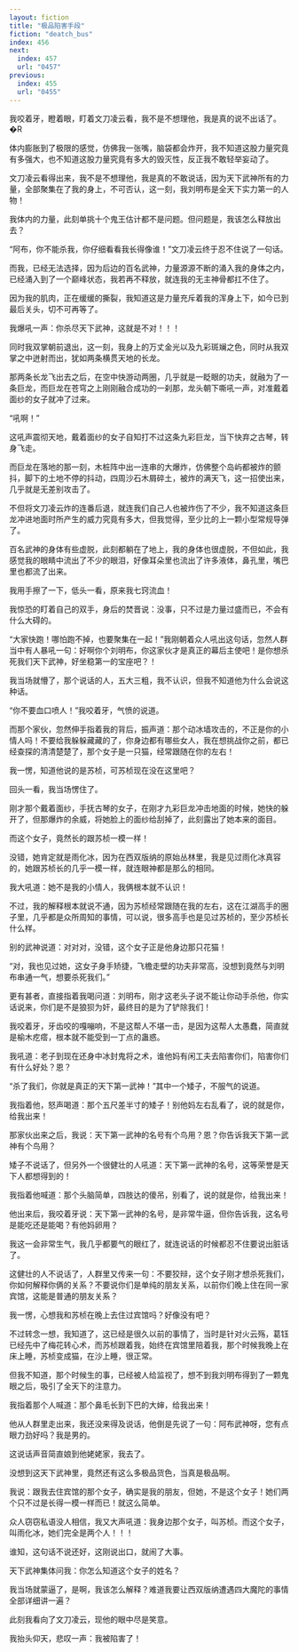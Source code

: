 ```yaml
---
layout: fiction
title: "极品陷害手段"
fiction: "deatch_bus"
index: 456
next:
  index: 457
  url: "0457"
previous:
  index: 455
  url: "0455"
---
```

我咬着牙，瞪着眼，盯着文刀凌云看，我不是不想理他，我是真的说不出话了。�R

体内膨胀到了极限的感觉，仿佛我一张嘴，脑袋都会炸开，我不知道这股力量究竟有多强大，也不知道这股力量究竟有多大的毁灭性，反正我不敢轻举妄动了。

文刀凌云看得出来，我不是不想理他，我是真的不敢说话，因为天下武神所有的力量，全部聚集在了我的身上，不可否认，这一刻，我刘明布是全天下实力第一的人物！

我体内的力量，此刻单挑十个鬼王估计都不是问题。但问题是，我该怎么释放出去？

“阿布，你不能杀我，你仔细看看我长得像谁！”文刀凌云终于忍不住说了一句话。

而我，已经无法选择，因为后边的百名武神，力量源源不断的涌入我的身体之内，已经涌入到了一个巅峰状态，我若再不释放，就连我的无主神骨都扛不住了。

因为我的肌肉，正在缓缓的撕裂，我知道这是力量充斥着我的浑身上下，如今已到最后关头，切不可再等了。

我爆吼一声：你杀尽天下武神，这就是不对！！！

同时我双掌朝前退出，这一刻，我身上的万丈金光以及九彩斑斓之色，同时从我双掌之中迸射而出，犹如两条横贯天地的长龙。

那两条长龙飞出去之后，在空中快游动两圈，几乎就是一眨眼的功夫，就融为了一条巨龙，而巨龙在苍穹之上刚刚融合成功的一刹那，龙头朝下嘶吼一声，对准戴着面纱的女子就冲了过来。

“吼啊！”

这吼声震彻天地，戴着面纱的女子自知打不过这条九彩巨龙，当下快弃之古琴，转身飞走。

而巨龙在落地的那一刻，木桩阵中出一连串的大爆炸，仿佛整个岛屿都被炸的颤抖，脚下的土地不停的抖动，四周沙石木屑碎土，被炸的满天飞，这一招使出来，几乎就是无差别攻击了。

不但将文刀凌云炸的连番后退，就连我们自己人也被炸伤了不少，我不知道这条巨龙冲进地面时所产生的威力究竟有多大，但我觉得，至少比的上一颗小型常规导弹了。

百名武神的身体有些虚脱，此刻都躺在了地上，我的身体也很虚脱，不但如此，我感觉我的眼睛中流出了不少的眼泪，好像耳朵里也流出了许多液体，鼻孔里，嘴巴里也都流了出来。

我用手擦了一下，低头一看，原来我七窍流血！

我惊恐的盯着自己的双手，身后的焚晋说：没事，只不过是力量过盛而已，不会有什么大碍的。

“大家快跑！哪怕跑不掉，也要聚集在一起！”我刚朝着众人吼出这句话，忽然人群当中有人暴吼一句：好啊你个刘明布，你这家伙才是真正的幕后主使吧！是你想杀死我们天下武神，好坐稳第一的宝座吧？！

我当场就懵了，那个说话的人，五大三粗，我不认识，但我不知道他为什么会说这种话。

“你不要血口喷人！”我咬着牙，气愤的说道。

而那个家伙，忽然伸手指着我的背后，振声道：那个动冰墙攻击的，不正是你的小情人吗！不要给我躲躲藏藏的了，你身边都有哪些女人，我在想挑战你之前，都已经查探的清清楚楚了，那个女子是一只猫，经常跟随在你的左右！

我一愣，知道他说的是苏桢，可苏桢现在没在这里吧？

回头一看，我当场愣住了。

刚才那个戴着面纱，手抚古琴的女子，在刚才九彩巨龙冲击地面的时候，她快的躲开了，但那爆炸的余威，将她脸上的面纱给刮掉了，此刻露出了她本来的面目。

而这个女子，竟然长的跟苏桢一模一样！

没错，她肯定就是雨化冰，因为在西双版纳的原始丛林里，我是见过雨化冰真容的，她跟苏桢长的几乎一模一样，就连眼神都是那么的相同。

我大吼道：她不是我的小情人，我俩根本就不认识！

不过，我的解释根本就说不通，因为苏桢经常跟随在我的左右，这在江湖高手的圈子里，几乎都是众所周知的事情，可以说，很多高手也是见过苏桢的，至少苏桢长什么样。

别的武神说道：对对对，没错，这个女子正是他身边那只花猫！

“对，我也见过她，这女子身手矫捷，飞檐走壁的功夫非常高，没想到竟然与刘明布串通一气，想要杀死我们。”

更有甚者，直接指着我喝问道：刘明布，刚才这老头子说不能让你动手杀他，你实话说来，你们是不是狼狈为奸，最终目的是为了铲除我们！

我咬着牙，牙齿咬的嘎嘣响，不是这帮人不堪一击，是因为这帮人太愚蠢，简直就是榆木疙瘩，根本就不能受到一丁点的蛊惑。

我吼道：老子到现在还身中冰封鬼将之术，谁他妈有闲工夫去陷害你们，陷害你们有什么好处？恩？

“杀了我们，你就是真正的天下第一武神！”其中一个矮子，不服气的说道。

我指着他，怒声喝道：那个五尺差半寸的矮子！别他妈左右乱看了，说的就是你，给我出来！

那家伙出来之后，我说：天下第一武神的名号有个鸟用？恩？你告诉我天下第一武神有个鸟用？

矮子不说话了，但另外一个很健壮的人吼道：天下第一武神的名号，这等荣誉是天下人都想得到的！

我指着他喊道：那个头脑简单，四肢达的傻吊，别看了，说的就是你，给我出来！

他出来后，我咬着牙说：天下第一武神的名号，是非常牛逼，但你告诉我，这名号是能吃还是能喝？有他妈卵用？

我这一会非常生气，我几乎都要气的眼红了，就连说话的时候都忍不住要说出脏话了。

这健壮的人不说话了，人群里又传来一句：不要狡辩，这个女子刚才想杀死我们，你如何解释你俩的关系？不要说你们是单纯的朋友关系，以前你们晚上住在同一家宾馆，这能是普通的朋友关系？

我一愣，心想我和苏桢在晚上去住过宾馆吗？好像没有吧？

不过转念一想，我知道了，这已经是很久以前的事情了，当时是针对火云殇，葛钰已经先中了梅花转心术，而苏桢跟着我，始终在宾馆里陪着我，那个时候我晚上在床上睡，苏桢变成猫，在沙上睡，很正常。

但我不知道，那个时候生的事，已经被人给监视了，想不到我刘明布得到了一颗鬼眼之后，吸引了全天下的注意力。

我指着那个人喊道：那个鼻毛长到下巴的大婶，给我出来！

他从人群里走出来，我还没来得及说话，他倒是先说了一句：阿布武神呀，您有点眼力劲好吗？我是男的。

这说话声音简直娘到他姥姥家，我去了。

没想到这天下武神里，竟然还有这么多极品货色，当真是极品啊。

我说：跟我去住宾馆的那个女子，确实是我的朋友，但她，不是这个女子！她们两个只不过是长得一模一样而已！就这么简单。

众人窃窃私语没人相信，我又大声吼道：我身边那个女子，叫苏桢。而这个女子，叫雨化冰，她们完全是两个人！！！

谁知，这句话不说还好，这刚说出口，就闹了大事。

天下武神集体问我：你怎么知道这个女子的姓名？

我当场就蒙逼了，是啊，我该怎么解释？难道我要让西双版纳遭遇四大魔陀的事情全部详细讲一遍？

此刻我看向了文刀凌云，现他的眼中尽是笑意。

我抬头仰天，悲叹一声：我被陷害了！